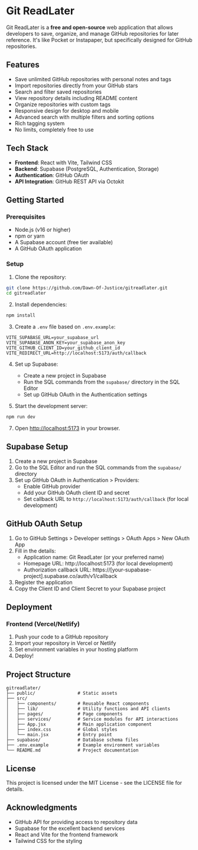 # Git ReadLater

Git ReadLater is a **free and open-source** web application that allows developers to save, organize, and manage GitHub repositories for later reference. It's like Pocket or Instapaper, but specifically designed for GitHub repositories.

## Features

- Save unlimited GitHub repositories with personal notes and tags
- Import repositories directly from your GitHub stars
- Search and filter saved repositories
- View repository details including README content
- Organize repositories with custom tags
- Responsive design for desktop and mobile
- Advanced search with multiple filters and sorting options
- Rich tagging system
- No limits, completely free to use

## Tech Stack

- **Frontend**: React with Vite, Tailwind CSS
- **Backend**: Supabase (PostgreSQL, Authentication, Storage)
- **Authentication**: GitHub OAuth
- **API Integration**: GitHub REST API via Octokit

## Getting Started

### Prerequisites

- Node.js (v16 or higher)
- npm or yarn
- A Supabase account (free tier available)
- A GitHub OAuth application

### Setup

1. Clone the repository:

```bash
git clone https://github.com/Dawn-Of-Justice/gitreadlater.git
cd gitreadlater
```

2. Install dependencies:

```bash
npm install
```

3. Create a `.env` file based on `.env.example`:

```
VITE_SUPABASE_URL=your_supabase_url
VITE_SUPABASE_ANON_KEY=your_supabase_anon_key
VITE_GITHUB_CLIENT_ID=your_github_client_id
VITE_REDIRECT_URL=http://localhost:5173/auth/callback
```

4. Set up Supabase:
   - Create a new project in Supabase
   - Run the SQL commands from the `supabase/` directory in the SQL Editor
   - Set up GitHub OAuth in the Authentication settings

5. Start the development server:

```bash
npm run dev
```

7. Open [http://localhost:5173](http://localhost:5173) in your browser.

## Supabase Setup

1. Create a new project in Supabase
2. Go to the SQL Editor and run the SQL commands from the `supabase/` directory
3. Set up GitHub OAuth in Authentication > Providers:
   - Enable GitHub provider
   - Add your GitHub OAuth client ID and secret
   - Set callback URL to `http://localhost:5173/auth/callback` (for local development)

## GitHub OAuth Setup

1. Go to GitHub Settings > Developer settings > OAuth Apps > New OAuth App
2. Fill in the details:
   - Application name: Git ReadLater (or your preferred name)
   - Homepage URL: http://localhost:5173 (for local development)
   - Authorization callback URL: https://[your-supabase-project].supabase.co/auth/v1/callback
3. Register the application
4. Copy the Client ID and Client Secret to your Supabase project

## Deployment

### Frontend (Vercel/Netlify)

1. Push your code to a GitHub repository
2. Import your repository in Vercel or Netlify
3. Set environment variables in your hosting platform
4. Deploy!

## Project Structure

```
gitreadlater/
├── public/                # Static assets
├── src/
│   ├── components/        # Reusable React components
│   ├── lib/               # Utility functions and API clients
│   ├── pages/             # Page components
│   ├── services/          # Service modules for API interactions
│   ├── App.jsx            # Main application component
│   ├── index.css          # Global styles
│   └── main.jsx           # Entry point
├── supabase/              # Database schema files
├── .env.example           # Example environment variables
└── README.md              # Project documentation
```

## License

This project is licensed under the MIT License - see the LICENSE file for details.

## Acknowledgments

- GitHub API for providing access to repository data
- Supabase for the excellent backend services
- React and Vite for the frontend framework
- Tailwind CSS for the styling